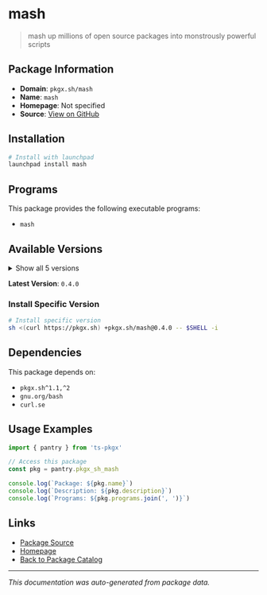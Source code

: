 # mash

> mash up millions of open source packages into monstrously powerful scripts

## Package Information

- **Domain**: `pkgx.sh/mash`
- **Name**: `mash`
- **Homepage**: Not specified
- **Source**: [View on GitHub](https://github.com/pkgxdev/pantry/tree/main/projects/pkgx.sh/mash/package.yml)

## Installation

```bash
# Install with launchpad
launchpad install mash
```

## Programs

This package provides the following executable programs:

- `mash`

## Available Versions

<details>
<summary>Show all 5 versions</summary>

- `0.4.0`, `0.3.1`, `0.3.0`, `0.2.0`, `0.1.0`

</details>

**Latest Version**: `0.4.0`

### Install Specific Version

```bash
# Install specific version
sh <(curl https://pkgx.sh) +pkgx.sh/mash@0.4.0 -- $SHELL -i
```

## Dependencies

This package depends on:

- `pkgx.sh^1.1,^2`
- `gnu.org/bash`
- `curl.se`

## Usage Examples

```typescript
import { pantry } from 'ts-pkgx'

// Access this package
const pkg = pantry.pkgx_sh_mash

console.log(`Package: ${pkg.name}`)
console.log(`Description: ${pkg.description}`)
console.log(`Programs: ${pkg.programs.join(', ')}`)
```

## Links

- [Package Source](https://github.com/pkgxdev/pantry/tree/main/projects/pkgx.sh/mash/package.yml)
- [Homepage](#)
- [Back to Package Catalog](../package-catalog.md)

---

*This documentation was auto-generated from package data.*
